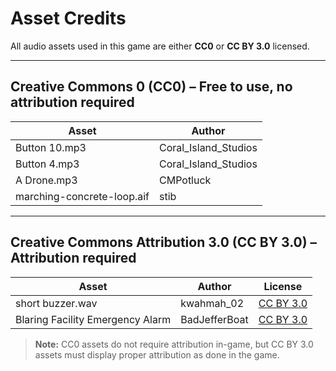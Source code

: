 # Asset Credits

All audio assets used in this game are either **CC0** or **CC BY 3.0** licensed.  

---

## Creative Commons 0 (CC0) – Free to use, no attribution required

| Asset | Author |
|-------|--------|
| Button 10.mp3 | Coral_Island_Studios |
| Button 4.mp3 | Coral_Island_Studios |
| A Drone.mp3 | CMPotluck |
| marching-concrete-loop.aif | stib |

---

## Creative Commons Attribution 3.0 (CC BY 3.0) – Attribution required

| Asset | Author | License |
|-------|--------|--------|
| short buzzer.wav | kwahmah_02 | [CC BY 3.0](https://creativecommons.org/licenses/by/3.0/) |
| Blaring Facility Emergency Alarm | BadJefferBoat | [CC BY 3.0](https://creativecommons.org/licenses/by/3.0/) |

> **Note:** CC0 assets do not require attribution in-game, but CC BY 3.0 assets must display proper attribution as done in the game.
